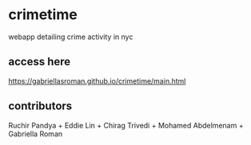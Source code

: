 # crimetime
webapp detailing crime activity in nyc

## access here
https://gabriellasroman.github.io/crimetime/main.html

## contributors
Ruchir Pandya + Eddie Lin + Chirag Trivedi + Mohamed Abdelmenam + Gabriella Roman
